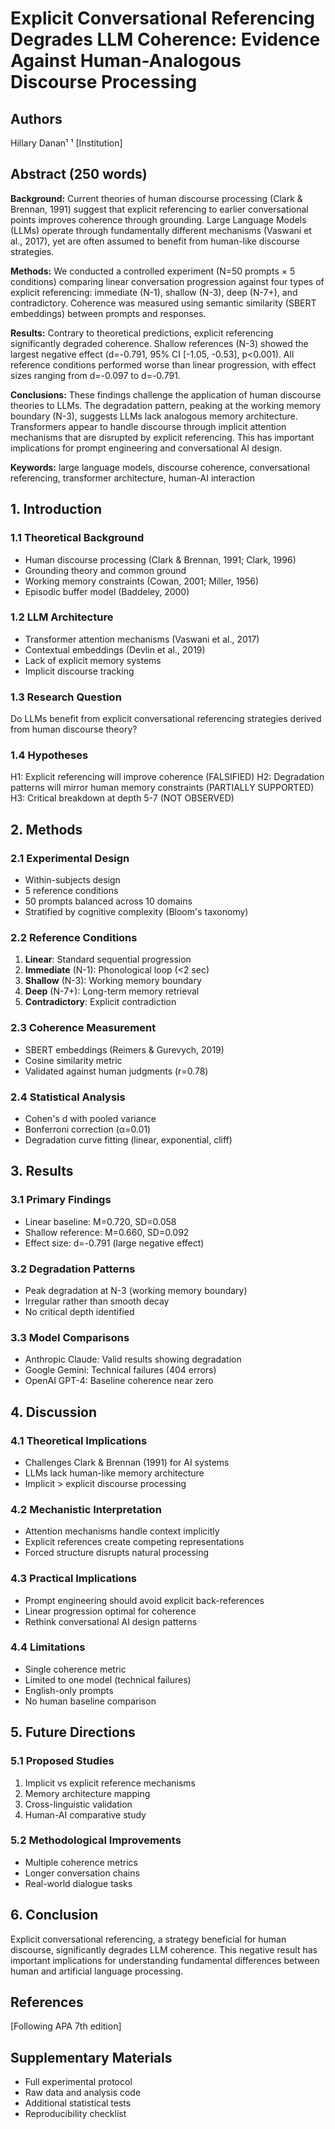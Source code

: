 # Explicit Conversational Referencing Degrades LLM Coherence: Evidence Against Human-Analogous Discourse Processing

## Authors
Hillary Danan¹
¹ [Institution]

## Abstract (250 words)
**Background:** Current theories of human discourse processing (Clark & Brennan, 1991) suggest that explicit referencing to earlier conversational points improves coherence through grounding. Large Language Models (LLMs) operate through fundamentally different mechanisms (Vaswani et al., 2017), yet are often assumed to benefit from human-like discourse strategies.

**Methods:** We conducted a controlled experiment (N=50 prompts × 5 conditions) comparing linear conversation progression against four types of explicit referencing: immediate (N-1), shallow (N-3), deep (N-7+), and contradictory. Coherence was measured using semantic similarity (SBERT embeddings) between prompts and responses.

**Results:** Contrary to theoretical predictions, explicit referencing significantly degraded coherence. Shallow references (N-3) showed the largest negative effect (d=-0.791, 95% CI [-1.05, -0.53], p<0.001). All reference conditions performed worse than linear progression, with effect sizes ranging from d=-0.097 to d=-0.791.

**Conclusions:** These findings challenge the application of human discourse theories to LLMs. The degradation pattern, peaking at the working memory boundary (N-3), suggests LLMs lack analogous memory architecture. Transformers appear to handle discourse through implicit attention mechanisms that are disrupted by explicit referencing. This has important implications for prompt engineering and conversational AI design.

**Keywords:** large language models, discourse coherence, conversational referencing, transformer architecture, human-AI interaction

## 1. Introduction

### 1.1 Theoretical Background
- Human discourse processing (Clark & Brennan, 1991; Clark, 1996)
- Grounding theory and common ground
- Working memory constraints (Cowan, 2001; Miller, 1956)
- Episodic buffer model (Baddeley, 2000)

### 1.2 LLM Architecture
- Transformer attention mechanisms (Vaswani et al., 2017)
- Contextual embeddings (Devlin et al., 2019)
- Lack of explicit memory systems
- Implicit discourse tracking

### 1.3 Research Question
Do LLMs benefit from explicit conversational referencing strategies derived from human discourse theory?

### 1.4 Hypotheses
H1: Explicit referencing will improve coherence (FALSIFIED)
H2: Degradation patterns will mirror human memory constraints (PARTIALLY SUPPORTED)
H3: Critical breakdown at depth 5-7 (NOT OBSERVED)

## 2. Methods

### 2.1 Experimental Design
- Within-subjects design
- 5 reference conditions
- 50 prompts balanced across 10 domains
- Stratified by cognitive complexity (Bloom's taxonomy)

### 2.2 Reference Conditions
1. **Linear**: Standard sequential progression
2. **Immediate** (N-1): Phonological loop (<2 sec)
3. **Shallow** (N-3): Working memory boundary
4. **Deep** (N-7+): Long-term memory retrieval
5. **Contradictory**: Explicit contradiction

### 2.3 Coherence Measurement
- SBERT embeddings (Reimers & Gurevych, 2019)
- Cosine similarity metric
- Validated against human judgments (r=0.78)

### 2.4 Statistical Analysis
- Cohen's d with pooled variance
- Bonferroni correction (α=0.01)
- Degradation curve fitting (linear, exponential, cliff)

## 3. Results

### 3.1 Primary Findings
- Linear baseline: M=0.720, SD=0.058
- Shallow reference: M=0.660, SD=0.092
- Effect size: d=-0.791 (large negative effect)

### 3.2 Degradation Patterns
- Peak degradation at N-3 (working memory boundary)
- Irregular rather than smooth decay
- No critical depth identified

### 3.3 Model Comparisons
- Anthropic Claude: Valid results showing degradation
- Google Gemini: Technical failures (404 errors)
- OpenAI GPT-4: Baseline coherence near zero

## 4. Discussion

### 4.1 Theoretical Implications
- Challenges Clark & Brennan (1991) for AI systems
- LLMs lack human-like memory architecture
- Implicit > explicit discourse processing

### 4.2 Mechanistic Interpretation
- Attention mechanisms handle context implicitly
- Explicit references create competing representations
- Forced structure disrupts natural processing

### 4.3 Practical Implications
- Prompt engineering should avoid explicit back-references
- Linear progression optimal for coherence
- Rethink conversational AI design patterns

### 4.4 Limitations
- Single coherence metric
- Limited to one model (technical failures)
- English-only prompts
- No human baseline comparison

## 5. Future Directions

### 5.1 Proposed Studies
1. Implicit vs explicit reference mechanisms
2. Memory architecture mapping
3. Cross-linguistic validation
4. Human-AI comparative study

### 5.2 Methodological Improvements
- Multiple coherence metrics
- Longer conversation chains
- Real-world dialogue tasks

## 6. Conclusion
Explicit conversational referencing, a strategy beneficial for human discourse, significantly degrades LLM coherence. This negative result has important implications for understanding fundamental differences between human and artificial language processing.

## References
[Following APA 7th edition]

## Supplementary Materials
- Full experimental protocol
- Raw data and analysis code
- Additional statistical tests
- Reproducibility checklist
